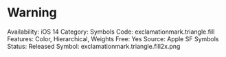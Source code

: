 # Warning

Availability: iOS 14
Category: Symbols
Code: exclamationmark.triangle.fill
Features: Color, Hierarchical, Weights
Free: Yes
Source: Apple SF Symbols
Status: Released
Symbol: exclamationmark.triangle.fill2x.png